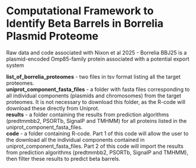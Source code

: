 # Computational Framework to Identify Beta Barrels in Borrelia Plasmid Proteome
Raw data and code associated with Nixon et al 2025 - Borrelia BBJ25 is a plasmid-encoded Omp85-family protein associated with a potential export system 

**list_of_borrelia_proteomes** - two files in tsv format listing all the target proteomes.<br>
**uniprot_component_fasta_files** - a folder with fasta files corresponding to all individual components (plasmids and chromosomes) from the target proteomes. It is not necessary to download this folder, as the R-code will download these directly from Uniprot.<br>
**results** - a folder containing the results from prediction algorithms (predtmmbb2, PSORTb, SignalP and TMHMM) for all proteins listed in the uniprot_component_fasta_files.<br>
**code** - a folder containing R-code. Part 1 of this code will allow the user to the download all the individual components contained in uniprot_component_fasta_files. Part 2 of this code will import the results from prediction algorithms (predtmmbb2, PSORTb, SignalP and TMHMM), then filter these results to predict beta barrels.<br>

